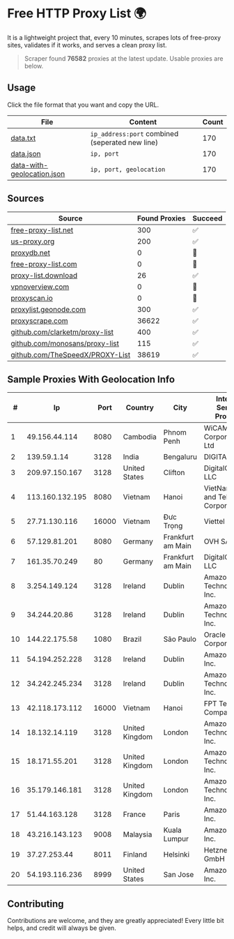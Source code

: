 
# Free HTTP Proxy List 🌍

It is a lightweight project that, every 10 minutes, scrapes lots of free-proxy sites, validates if it works, and serves a clean proxy list.


> Scraper found **76582** proxies at the latest update. Usable proxies are below.

## Usage

Click the file format that you want and copy the URL.


|File|Content|Count|
|----|-------|-----|
|[data.txt](https://raw.githubusercontent.com/themiralay/Proxy-List-World/master/data.txt)|`ip_address:port` combined (seperated new line)|170|
|[data.json](https://raw.githubusercontent.com/themiralay/Proxy-List-World/master/data.json)|`ip, port`|170|
|[data-with-geolocation.json](https://raw.githubusercontent.com/themiralay/Proxy-List-World/master/data-with-geolocation.json)|`ip, port, geolocation`|170|

## Sources

|Source|Found Proxies|Succeed|
|------|-------------|-------|
|[free-proxy-list.net](https://free-proxy-list.net)|300|✅|
|[us-proxy.org](https://www.us-proxy.org)|200|✅|
|[proxydb.net](http://proxydb.net)|0|🚫|
|[free-proxy-list.com](https://free-proxy-list.com/?page=&port=&type%5B%5D=http&type%5B%5D=https&up_time=0&search=Search)|0|🚫|
|[proxy-list.download](https://www.proxy-list.download/HTTP)|26|✅|
|[vpnoverview.com](https://vpnoverview.com/privacy/anonymous-browsing/free-proxy-servers)|0|🚫|
|[proxyscan.io](https://www.proxyscan.io)|0|🚫|
|[proxylist.geonode.com](https://proxylist.geonode.com/api/proxy-list?limit=300&page=1&sort_by=lastChecked&sort_type=desc&protocols=http,https)|300|✅|
|[proxyscrape.com](https://api.proxyscrape.com/v2/?request=displayproxies&protocol=http&timeout=10000&country=all&ssl=all&anonymity=all)|36622|✅|
|[github.com/clarketm/proxy-list](https://raw.githubusercontent.com/clarketm/proxy-list/master/proxy-list-raw.txt)|400|✅|
|[github.com/monosans/proxy-list](https://raw.githubusercontent.com/monosans/proxy-list/main/proxies/http.txt)|115|✅|
|[github.com/TheSpeedX/PROXY-List](https://raw.githubusercontent.com/TheSpeedX/PROXY-List/master/http.txt)|38619|✅|


## Sample Proxies With Geolocation Info

|#|Ip|Port|Country|City|Internet Service Provider|
|-|--|----|-------|----|-------------------------|
|1|49.156.44.114|8080|Cambodia|Phnom Penh|WiCAM Corporation Ltd|
|2|139.59.1.14|3128|India|Bengaluru|DIGITALOCEAN|
|3|209.97.150.167|3128|United States|Clifton|DigitalOcean, LLC|
|4|113.160.132.195|8080|Vietnam|Hanoi|VietNam Post and Telecom Corporation|
|5|27.71.130.116|16000|Vietnam|Đưc Trọng|Viettel Group|
|6|57.129.81.201|8080|Germany|Frankfurt am Main|OVH SAS|
|7|161.35.70.249|80|Germany|Frankfurt am Main|DigitalOcean, LLC|
|8|3.254.149.124|3128|Ireland|Dublin|Amazon Technologies Inc.|
|9|34.244.20.86|3128|Ireland|Dublin|Amazon Technologies Inc.|
|10|144.22.175.58|1080|Brazil|São Paulo|Oracle Corporation|
|11|54.194.252.228|3128|Ireland|Dublin|Amazon.com, Inc.|
|12|34.242.245.234|3128|Ireland|Dublin|Amazon Technologies Inc.|
|13|42.118.173.112|16000|Vietnam|Hanoi|FPT Telecom Company|
|14|18.132.14.119|3128|United Kingdom|London|Amazon Technologies Inc.|
|15|18.171.55.201|3128|United Kingdom|London|Amazon Technologies Inc.|
|16|35.179.146.181|3128|United Kingdom|London|Amazon Technologies Inc.|
|17|51.44.163.128|3128|France|Paris|Amazon.com, Inc.|
|18|43.216.143.123|9008|Malaysia|Kuala Lumpur|Amazon.com, Inc.|
|19|37.27.253.44|8011|Finland|Helsinki|Hetzner Online GmbH|
|20|54.193.116.236|8999|United States|San Jose|Amazon.com, Inc.|



## Contributing

Contributions are welcome, and they are greatly appreciated! Every
little bit helps, and credit will always be given.

